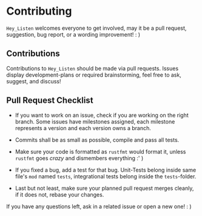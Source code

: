 # Contributing

`Hey_Listen` welcomes everyone to get involved, may it be a pull request, suggestion, bug report, or a wording improvement! : )

## Contributions

Contributions to `Hey_Listen` should be made via pull requests.
Issues display development-plans or required brainstorming, feel free to ask, suggest, and discuss!

## Pull Request Checklist

- If you want to work on an issue, check if you are working on the right branch. Some issues have milestones assigned, each milestone represents a version and each version owns a branch.

- Commits shall be as small as possible, compile and pass all tests.

- Make sure your code is formatted as `rustfmt` would format it, unless `rustfmt` goes _crazy_ and dismembers everything :' )

- If you fixed a bug, add a test for that bug. Unit-Tests belong inside same file's `mod` named `tests`, integrational tests belong inside the `tests`-folder.

- Last but not least, make sure your planned pull request merges cleanly, if it does not, rebase your changes.

If you have any questions left, ask in a related issue or open a new one! : )